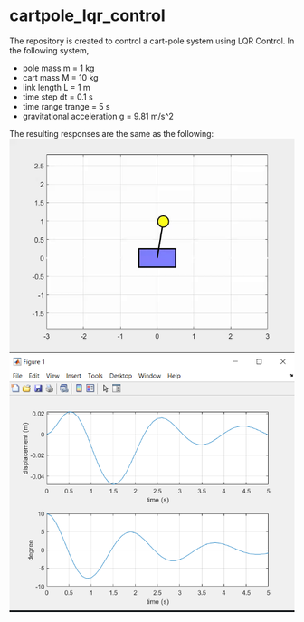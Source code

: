 # cartpole_lqr_control
The repository is created to control a cart-pole system using LQR Control. In the following system, 
* pole mass m = 1 kg
* cart mass M = 10 kg
* link length L =  1 m
* time step dt = 0.1 s
* time range trange = 5 s
* gravitational acceleration g = 9.81 m/s^2

The resulting responses are the same as the following:
![alt text](output.gif)
![alt text](figure1.png)
